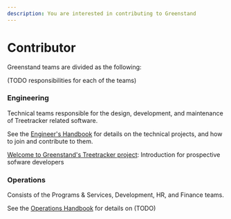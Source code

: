 ```yaml
---
description: You are interested in contributing to Greenstand
---
```


# Contributor

Greenstand teams are divided as the following:

(TODO responsibilities for each of the teams)

### Engineering

Technical teams responsible for the design, development, and maintenance of Treetracker related software.

See the [Engineer's Handbook](http://127.0.0.1:5000/o/-MXNadx4i6aOZ12XcStA/s/-MXNalDItikAu8J5Ln4\_/) for details on the technical projects, and how to join and contribute to them.

[Welcome to Greenstand's Treetracker project](https://github.com/Greenstand/Greenstand-Overview/blob/master/README.md): Introduction for prospective sofware developers

### Operations

Consists of the Programs & Services, Development, HR, and Finance teams.

See the [Operations Handbook](http://127.0.0.1:5000/o/-MXNadx4i6aOZ12XcStA/s/-MgvgPeo6NdZWFJ-Vzv0/) for details on (TODO)









